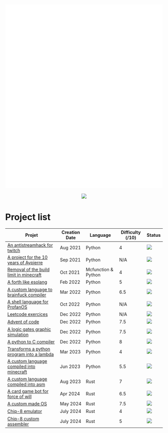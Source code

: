 <p align = "center"><br>
    <a href="https://github.com/sarenard/stats">
        <img src="https://raw.githubusercontent.com/sarenard/stats/master/generated/overview.svg" align="center"/>
    </a>
<img src="https://raw.githubusercontent.com/sarenard/stats/master/generated/languages.svg" align="center"/>
    <br><br>
    <a href="https://github.com/antonkomarev/github-profile-views-counter">
        <img src="https://komarev.com/ghpvc/?username=sarenard&color=61c265&label=GITHUB+PROFILE+VIEWS&style=for-the-badge"/>
    </a>
</p>

<p align="center">
    <h1>Project list</h1>
</p>

<center>
    <table>
        <thead>
            <tr>
                <th>Projet</th>
                <th>Creation Date</th>
                <th>Language</th>
                <th>Difficulty (/10)</th>
                <th>Status</th>
            </tr>
        </thead>
        <tbody>
	    <tr>
                <td><a href="https://github.com/Sarenard/antistreamhack">An antistreamhack for twitch</a></td>
                <td>Aug 2021</td>
                <td>Python</td>
                <td>4</td>
                <td><img src="https://img.shields.io/static/v1?label=&message=finished&color=green"/></td>
            </tr>
		<tr>
                <td><a href="https://github.com/Sarenard/aypierre-10ans">A project for the 10 years of Aypierre</a></td>
                <td>Sep 2021</td>
                <td>Python</td>
                <td>N/A</td>
                <td><img src="https://img.shields.io/static/v1?label=&message=abandonned&color=red"/></td>
            </tr>
		<tr>
                <td><a href="https://github.com/Sarenard/Blocks-no-limit-datapack-1.16">Removal of the build limit in minecraft</a></td>
                <td>Oct 2021</td>
                <td>Mcfunction & Python</td>
                <td>4</td>
                <td><img src="https://img.shields.io/static/v1?label=&message=finished&color=green"/></td>
            </tr>
	    <tr>
                <td><a href="https://github.com/Sarenard/Porth">A forth like esolang</a></td>
                <td>Feb 2022</td>
                <td>Python</td>
                <td>5</td>
                <td><img src="https://img.shields.io/static/v1?label=&message=finished&color=green"/></td>
            </tr>
            <tr>
                <td><a href="https://github.com/Sarenard/bfpy">A custom language to brainfuck compiler</a></td>
                <td>Mar 2022</td>
                <td>Python</td>
                <td>6.5</td>
                <td><img src="https://img.shields.io/static/v1?label=&message=finished&color=green"/></td>
            </tr>
		<tr>
                <td><a href="https://github.com/Sarenard/KeaStream-ProfanOS">A shell language for ProfanOS</a></td>
                <td>Oct 2022</td>
                <td>Python</td>
                <td>N/A</td>
                <td><img src="https://img.shields.io/static/v1?label=&message=abandonned&color=red"/></td>
            </tr>
		<tr>
                <td><a href="https://github.com/Sarenard/leetcode">Leetcode exercices</a></td>
                <td>Dec 2022</td>
                <td>Python</td>
                <td>N/A</td>
                <td><img src="https://img.shields.io/static/v1?label=&message=in%20progress&color=blue"/></td>
            </tr>
	    <tr>
                <td><a href="https://github.com/Sarenard/AdventOfCode">Advent of code</a></td>
                <td>Dec 2022</td>
                <td>Python</td>
                <td>7.5</td>
                <td><img src="https://img.shields.io/static/v1?label=&message=in%20progress&color=blue"/></td>
            </tr>
		<tr>
                <td><a href="https://github.com/Sarenard/Pygates">A logic gates graphic simulation</a></td>
                <td>Dec 2022</td>
                <td>Python</td>
                <td>7.5</td>
                <td><img src="https://img.shields.io/static/v1?label=&message=abandonned&color=red"/></td>
            </tr>
	    <tr>
                <td><a href="https://github.com/Sarenard/Glade">A python to C compiler</a></td>
                <td>Dec 2022</td>
                <td>Python</td>
                <td>8</td>
                <td><img src="https://img.shields.io/static/v1?label=&message=abandonned&color=red"/></td>
            </tr>
	    <tr>
                <td><a href="https://github.com/Sarenard/lambdalizer">Transforms a python program into a lambda</a></td>
                <td>Mar 2023</td>
                <td>Python</td>
                <td>4</td>
                <td><img src="https://img.shields.io/static/v1?label=&message=finished&color=green"/></td>
            </tr>
	    <tr>
                <td><a href="https://github.com/Sarenard/MinecraftCb">A custom language compiled into minecraft</a></td>
                <td>Jun 2023</td>
                <td>Python</td>
                <td>5.5</td>
                <td><img src="https://img.shields.io/static/v1?label=&message=abandonned&color=red"/></td>
            </tr>
	    <tr>
                <td><a href="https://github.com/Sarenard/Rasm">A custom language compiled into asm</a></td>
                <td>Aug 2023</td>
                <td>Rust</td>
                <td>7</td>
                <td><img src="https://img.shields.io/static/v1?label=&message=waiting&color=yellow"/></td>
            </tr>
	    <tr>
                <td><a href="https://github.com/Sarenard/forceofwill">A card game bot for force of will</a></td>
                <td>Apr 2024</td>
                <td>Rust</td>
                <td>6.5</td>
                <td><img src="https://img.shields.io/static/v1?label=&message=abandonned&color=red"/></td>
            </tr>
	    <tr>
                <td><a href="https://github.com/Sarenard/Primoria">A custom made OS</a></td>
                <td>May 2024</td>
                <td>Rust</td>
                <td>7.5</td>
                <td><img src="https://img.shields.io/static/v1?label=&message=in%20progress&color=blue"/></td>
            </tr>
            <tr>
                <td><a href="https://github.com/Sarenard/Chip-8">Chip-8 emulator</a></td>
                <td>July 2024</td>
                <td>Rust</td>
                <td>4</td>
                <td><img src="https://img.shields.io/static/v1?label=&message=in%20progress&color=blue"/></td>
            </tr>
	    <tr>
                <td><a href="https://github.com/Sarenard/chip-8-compiler">Chip-8 custom assembler</a></td>
                <td>July 2024</td>
                <td>Rust</td>
                <td>5</td>
                <td><img src="https://img.shields.io/static/v1?label=&message=in%20progress&color=blue"/></td>
            </tr>
	</tbody>
    </table>
</center>
